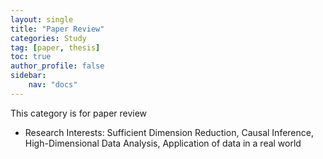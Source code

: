 ```yaml
---
layout: single
title: "Paper Review"
categories: Study
tag: [paper, thesis]
toc: true
author_profile: false
sidebar:
    nav: "docs"
---
```


This category is for paper review

- Research Interests: Sufficient Dimension Reduction, Causal Inference, High-Dimensional Data Analysis, Application of data in a real world

